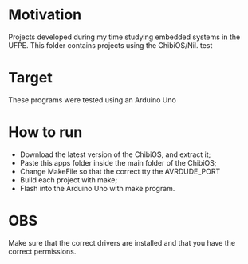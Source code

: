 # Motivation
Projects developed during my time studying embedded systems in the UFPE. This folder contains projects using the ChibiOS/Nil.
test

# Target
These programs were tested using an Arduino Uno

# How to run
- Download the latest version of the ChibiOS, and extract it;
- Paste this apps folder inside the main folder of the ChibiOS;
- Change MakeFile so that the correct tty the AVRDUDE_PORT
- Build each project with make;
- Flash into the Arduino Uno with make program.

# OBS
Make sure that the correct drivers are installed and that you have
the correct permissions.
